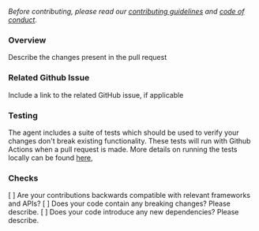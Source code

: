 _Before contributing, please read our [contributing guidelines](https://github.com/newrelic/newrelic-java-agent/blob/main/CONTRIBUTING.md) and [code of conduct](https://github.com/newrelic/newrelic-java-agent/blob/main/CODE_OF_CONDUCT.md)._

### Overview
Describe the changes present in the pull request

### Related Github Issue
Include a link to the related GitHub issue, if applicable

### Testing
The agent includes a suite of tests which should be used to
verify your changes don't break existing functionality. These tests will run with
Github Actions when a pull request is made. More details on running the tests locally can be found
[here](https://github.com/newrelic/newrelic-java-agent/blob/main/CONTRIBUTING.md),

### Checks

[ ] Are your contributions backwards compatible with relevant frameworks and APIs?
[ ] Does your code contain any breaking changes? Please describe. 
[ ] Does your code introduce any new dependencies? Please describe.
